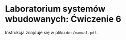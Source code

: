 # Laboratorium systemów wbudowanych: Ćwiczenie 6

Instrukcja znajduje się w pliku `doc/manual.pdf`.
